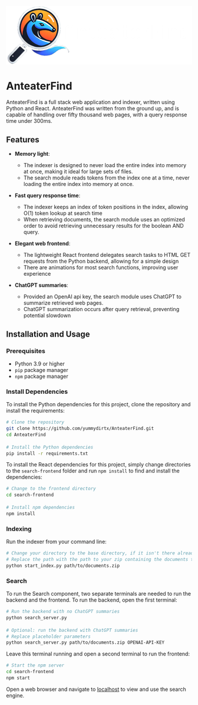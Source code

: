 ![AnteaterFind logo](search-frontend/public/anteaterfind.png)

# AnteaterFind

AnteaterFind is a full stack web application and indexer, written using Python and React. AnteaterFind was written from the ground up, and is capable of handling over fifty thousand web pages, with a query response time under 300ms.

## Features

- **Memory light**:
    - The indexer is designed to never load the entire index into memory at once, making it ideal for large sets of files.
    - The search module reads tokens from the index one at a time, never loading the entire index into memory at once.

- **Fast query response time**:
    - The indexer keeps an index of token positions in the index, allowing O(1) token lookup at search time
    - When retrieving documents, the search module uses an optimized order to avoid retrieving unnecessary results for the boolean AND query.

- **Elegant web frontend**:
    - The lightweight React frontend delegates search tasks to HTML GET requests from the Python backend, allowing for a simple design
    - There are animations for most search functions, improving user experience

- **ChatGPT summaries**:
    - Provided an OpenAI api key, the search module uses ChatGPT to summarize retrieved web pages.
    - ChatGPT summarization occurs after query retrieval, preventing potential slowdown

## Installation and Usage

### Prerequisites

- Python 3.9 or higher
- `pip` package manager
- `npm` package manager

### Install Dependencies

To install the Python dependencies for this project, clone the repository and install the requirements:

```bash
# Clone the repository
git clone https://github.com/yummydirtx/AnteaterFind.git
cd AnteaterFind

# Install the Python dependencies
pip install -r requirements.txt
```

To install the React dependencies for this project, simply change directories to the `search-frontend` folder and run `npm install` to find and install the dependencies:

```bash
# Change to the frontend directory
cd search-frontend

# Install npm dependencies
npm install
```

### Indexing

Run the indexer from your command line:

```bash
# Change your directory to the base directory, if it isn't there already
# Replace the path with the path to your zip containing the documents to index
python start_index.py path/to/documents.zip
```

### Search

To run the Search component, two separate terminals are needed to run the backend and the frontend. To run the backend, open the first terminal:

```bash
# Run the backend with no ChatGPT summaries
python search_server.py

# Optional: run the backend with ChatGPT summaries
# Replace placeholder parameters
python search_server.py path/to/documents.zip OPENAI-API-KEY
```

Leave this terminal running and open a second terminal to run the frontend:

```bash
# Start the npm server
cd search-frontend
npm start
```

Open a web browser and navigate to [localhost](localhost:3000) to view and use the search engine.
